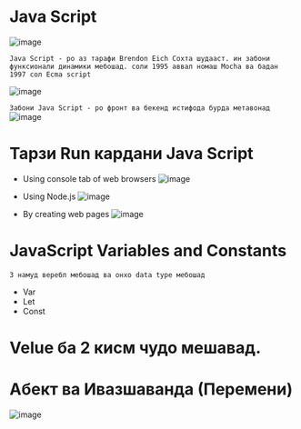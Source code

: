 # Java Script

![image](https://gadgetshelp.com/wp-content/uploads/images/static/content/uploads/2016/09/javascript-udemy-courses.jpg)

`Java Script - ро аз тарафи Brendon Eich Сохта шудааст.
ин забони функсионали динамики мебошад. соли 1995 аввал номаш Mocha ва бадан 1997 сол Ecma script`

![image](https://i.iinfo.cz/images/402/brendan-eich-ohlasuje-basic-attention-token-1.jpg)

`Забони Java Script - ро фронт ва бекенд истифода бурда метавонад`
![image](https://apptha-blog.s3.amazonaws.com/blog/wp-content/uploads/2019/11/skills-for-front-end-back-end-developer.jpg)

# Тарзи Run кардани Java Script
* Using console tab of web browsers
![image](https://www.programiz.com/sites/tutorial2program/files/console-tab-browser.png)

* Using Node.js
![image](https://cdn.webrazzi.com/uploads/2014/02/nodejs-logo_hd.png)

* By creating web pages
![image](https://newtvnews.ru/wp-content/uploads/2021/02/2bf9084644ffa38866c45038b6161c06.jpg)

# JavaScript Variables and Constants
`3 намуд веребл мебошад ва онхо data type мебошад`
* Var
* Let
* Const

# Velue ба 2 кисм чудо мешавад.
# Абект ва Ивазшаванда (Перемени)
![image](https://i2.wp.com/miro.medium.com/0*fDBMZOv0d2wi4oQS.jpg)